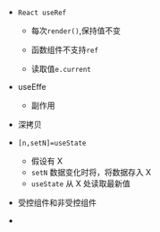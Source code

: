 - `React useRef`

  - 每次`render()`,保持值不变

  - 函数组件不支持`ref`
  - 读取值`e.current`

- useEffe

  - 副作用

- 深拷贝

- `[n,setN]=useState`

  - 假设有 X
  - `setN` 数据变化时将，将数据存入 X
  - `useState` 从 X 处读取最新值

- 受控组件和非受控组件
- 